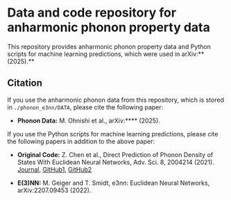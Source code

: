 # Data and code repository for anharmonic phonon property data
This repository provides anharmonic phonon property data and Python scripts for machine learning predictions, which were used in arXiv:** (2025).**


## Citation

If you use the anharmonic phonon data from this repository, which is stored in `./phonon_e3nn/DATA`, please cite the following paper:

- **Phonon Data:** M. Ohnishi et al., arXiv:**** (2025).

If you use the Python scripts for machine learning predictions, please cite the following papers in addition to the above paper:

- **Original Code:** Z. Chen et al., Direct Prediction of Phonon Density of States With Euclidean Neural Networks, Adv. Sci. 8, 2004214 (2021). [Journal](https://onlinelibrary.wiley.com/doi/10.1002/advs.202004214), [GitHub1](https://github.com/zhantaochen/phonondos_e3nn), 
[GitHub2](https://github.com/ninarina12/phononDoS_tutorial)

- **E(3)NN:** M. Geiger and T. Smidt, e3nn: Euclidean Neural Networks, arXiv:2207.09453 (2022).

